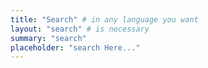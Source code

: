 ```yaml
---
title: "Search" # in any language you want
layout: "search" # is necessary
summary: "search"
placeholder: "search Here..."
---
```

